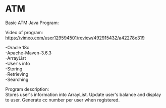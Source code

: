 # ATM

Basic ATM Java Program:

Video of program: https://vimeo.com/user129594501/review/492915432/a42278e319

-Oracle 18c<br>
-Apache-Maven-3.6.3<br>
-ArrayList<br>
-User's info<br>
-Storing <br>
-Retrieving <br>
-Searching<br>

Program description:<br>
Stores user's information into ArrayList. Update user's balance and display to user. Generate cc number per user when registered. 


